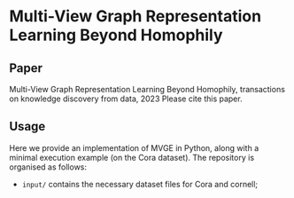 # Multi-View Graph Representation Learning Beyond Homophily
## Paper
Multi-View Graph Representation Learning Beyond Homophily, transactions on knowledge discovery from data, 2023
Please cite this paper. 


## Usage
Here we provide an implementation of MVGE in Python, along with a minimal execution example (on the Cora dataset). The repository is organised as follows:
- `input/` contains the necessary dataset files for Cora and cornell;

